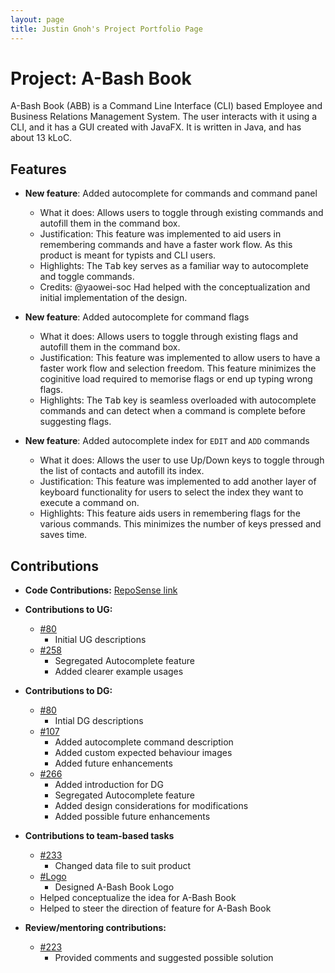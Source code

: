 ```yaml
---
layout: page
title: Justin Gnoh's Project Portfolio Page
---
```


#  Project: A-Bash Book
A-Bash Book (ABB) is a Command Line Interface (CLI) based Employee and Business Relations Management
System. The user interacts with it using a CLI, and it has a GUI created with JavaFX. It is written
in Java, and has about 13 kLoC.

## Features
* **New feature**: Added autocomplete for commands and command panel
    * What it does: Allows users to toggle through existing commands and autofill them in the command box.
	* Justification: This feature was implemented to aid users in remembering commands and have a faster work flow. As 
	  this product is meant for typists and CLI users.
  	* Highlights: The <kbd>Tab</kbd> key serves as a familiar way to autocomplete and toggle commands.
	* Credits: @yaowei-soc Had helped with the conceptualization and initial implementation of the design.


* **New feature**: Added autocomplete for command flags 
	* What it does: Allows users to toggle through existing flags and autofill them in the command box.
	* Justification: This feature was implemented to allow users to have a faster work flow and selection freedom. This 
	feature minimizes the coginitive load required to memorise flags or end up typing wrong flags.
  	* Highlights: The <kbd>Tab</kbd> key is seamless overloaded with autocomplete commands and can detect when a command
	is complete before suggesting flags.

* **New feature**: Added autocomplete index for `EDIT` and `ADD` commands
	* What it does: Allows the user to use <kb>Up/Down</kb> keys to toggle through the list of contacts and autofill its index.
	* Justification: This feature was implemented to add another layer of keyboard functionality for users to select the index 
	they want to execute a command on.
	* Highlights: This feature aids users in remembering flags for the various commands. This minimizes the number of keys 
	  pressed and saves time.

## Contributions

*  **Code Contributions:** [RepoSense link](https://nus-cs2103-ay2021s2.github.io/tp-dashboard/?search=justgnohUG)

* **Contributions to UG:** 
  	
	* [\#80](https://github.com/AY2021S2-CS2103T-T12-3/tp/pull/80)
  		* Initial UG descriptions
	* [\#258](https://github.com/AY2021S2-CS2103T-T12-3/tp/pull/258)
		* Segregated Autocomplete feature
		* Added clearer example usages

* **Contributions to DG:**
	
	* [\#80](https://github.com/AY2021S2-CS2103T-T12-3/tp/pull/80)
		* Intial DG descriptions
	* [\#107](https://github.com/AY2021S2-CS2103T-T12-3/tp/pull/107)
	  	* Added autocomplete command description 
	  	* Added custom expected behaviour images
	  	* Added future enhancements
	* [\#266](https://github.com/AY2021S2-CS2103T-T12-3/tp/pull/266)
		* Added introduction for DG
		* Segregated Autocomplete feature
		* Added design considerations for modifications
		* Added possible future enhancements
	
* **Contributions to team-based tasks**
	
	* [\#233](https://github.com/AY2021S2-CS2103T-T12-3/tp/pull/233)
		* Changed data file to suit product
	* [\#Logo](https://drive.google.com/drive/folders/11nbHK-PfXInqnScaGv3Q7--Lx5NioGEg?usp=sharing)
		* Designed A-Bash Book Logo
	* Helped conceptualize the idea for A-Bash Book
	* Helped to steer the direction of feature for A-Bash Book
	
* **Review/mentoring contributions:**

	* [\#223](https://github.com/AY2021S2-CS2103T-T12-3/tp/pull/223)
		* Provided comments and suggested possible solution
